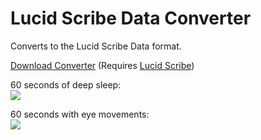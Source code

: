 Lucid Scribe Data Converter
======================

Converts to the Lucid Scribe Data format.

<a href="http://lucid-code.com/LucidScribe/DreamMaskV4.Covnerter.zip">Download Converter</a> (Requires <a href="http://lucidcode.com/LucidScribe">Lucid Scribe</a>)

60 seconds of deep sleep: <br /><img src="http://i.imgur.com/ibG8OVY.png" />

60 seconds with eye movements: <br /><img src="http://i.imgur.com/cXcQ7Zz.png" />
